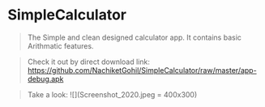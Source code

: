 # SimpleCalculator
> The Simple and clean designed calculator app. It contains basic Arithmatic features.

> Check it out by direct download link: https://github.com/NachiketGohil/SimpleCalculator/raw/master/app-debug.apk

> Take a look:
![](Screenshot_2020.jpeg = 400x300)
